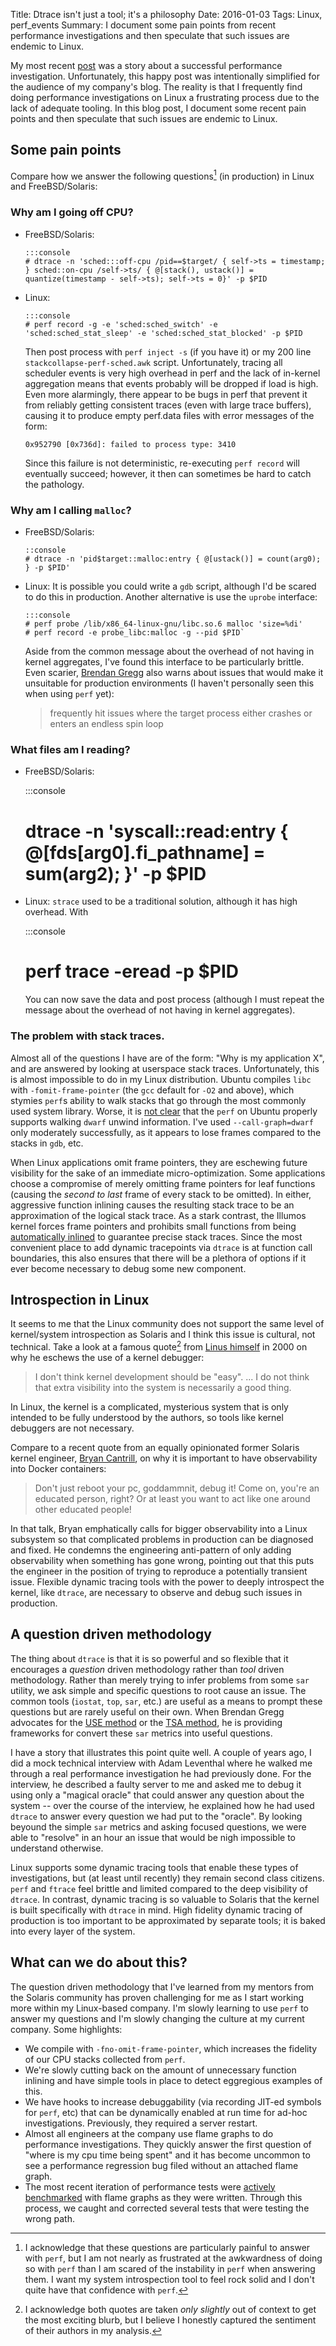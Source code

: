 Title: Dtrace isn't just a tool; it's a philosophy
Date: 2016-01-03
Tags: Linux, perf_events
Summary: I document some pain points from recent performance investigations and then speculate that such issues are endemic to Linux.

My most recent [post]({filename}off_cpu_mmap.md) was a story about a successful performance investigation. Unfortunately, this happy post was intentionally simplified for the audience of my company's blog. The reality is that I frequently find doing performance investigations on Linux a frustrating process due to the lack of adequate tooling. In this blog post, I document some recent pain points and then speculate that such issues are endemic to Linux.

## Some pain points

Compare how we answer the following questions[^1] (in production) in Linux and FreeBSD/Solaris: 

[^1]: I acknowledge that these questions are particularly painful to answer with `perf`, but I am not nearly as frustrated at the awkwardness of doing so with `perf` than I am scared of the instability in `perf` when answering them. I want my system introspection tool to feel rock solid and I don't quite have that confidence with `perf`.

### Why am I going off CPU?

  - FreeBSD/Solaris: 

        :::console
        # dtrace -n 'sched:::off-cpu /pid==$target/ { self->ts = timestamp; } sched::on-cpu /self->ts/ { @[stack(), ustack()] = quantize(timestamp - self->ts); self->ts = 0}' -p $PID

  - Linux: 

        :::console
        # perf record -g -e 'sched:sched_switch' -e 'sched:sched_stat_sleep' -e 'sched:sched_stat_blocked' -p $PID

    Then post process with `perf inject -s` (if you have it) or my 200 line `stackcollapse-perf-sched.awk` script. Unfortunately, tracing all scheduler events is very high overhead in perf and the lack of in-kernel aggregation means that events probably will be dropped if load is high. Even more alarmingly, there appear to be bugs in perf that prevent it from reliably getting consistent traces (even with large trace buffers), causing it to produce empty perf.data files with error messages of the form: 
    
        0x952790 [0x736d]: failed to process type: 3410

    Since this failure is not deterministic, re-executing `perf record` will eventually succeed; however, it then can sometimes be hard to catch the pathology.

### Why am I calling `malloc`?

  - FreeBSD/Solaris: 

        ::console 
        # dtrace -n 'pid$target::malloc:entry { @[ustack()] = count(arg0); } -p $PID'

  - Linux: It is possible you could write a `gdb` script, although I'd be scared to do this in production. Another alternative is use the `uprobe` interface:

        :::console
        # perf probe /lib/x86_64-linux-gnu/libc.so.6 malloc 'size=%di'
        # perf record -e probe_libc:malloc -g --pid $PID`

    Aside from the common message about the overhead of not having in kernel aggregates, I've found this interface to be particularly brittle. Even scarier, [Brendan Gregg](http://www.brendangregg.com/blog/2015-06-28/linux-ftrace-uprobe.html) also warns about issues that would make it unsuitable for production environments (I haven't personally seen this when using `perf` yet):
    > frequently hit issues where the target process either crashes or enters an endless spin loop

### What files am I reading?

   - FreeBSD/Solaris: 

        :::console
        # dtrace -n 'syscall::read:entry { @[fds[arg0].fi_pathname] = sum(arg2); }' -p $PID

   - Linux: `strace` used to be a traditional solution, although it has high overhead. With 

        :::console
        # perf trace -eread -p $PID

     You can now save the data and post process (although I must repeat the message about the overhead of not having in kernel aggregates).

### The problem with stack traces.

Almost all of the questions I have are of the form: "Why is my application X", and are answered by looking at userspace stack traces. Unfortunately, this is almost impossible to do in my Linux distribution. Ubuntu compiles `libc` with `-fomit-frame-pointer` (the `gcc` default for `-O2` and above), which stymies `perf`s ability to walk stacks that go through the most commonly used system library. Worse, it is [not clear](https://bugs.launchpad.net/ubuntu/+source/linux/+bug/1248289) that the `perf` on Ubuntu properly supports walking `dwarf` unwind information. I've used `--call-graph=dwarf` only moderately successfully, as it appears to lose frames compared to the stacks in `gdb`, etc.

When Linux applications omit frame pointers, they are eschewing future visibility for the sake of an immediate micro-optimization. Some applications choose a compromise of merely omitting frame pointers for leaf functions (causing the _second to last_ frame of every stack to be omitted). In either, aggressive function inlining causes the resulting stack trace to be an approximation of the logical stack trace. As a stark contrast, the Illumos kernel forces frame pointers and prohibits small functions from being [automatically inlined](https://github.com/illumos/illumos-gate/blob/6249f9725f411468c70516176806c553ac983270/usr/src/uts/Makefile.uts#L237) to guarantee precise stack traces. Since the most convenient place to add dynamic tracepoints via `dtrace` is at function call boundaries, this also ensures that there will be a plethora of options if it ever become necessary to debug some new component.

## Introspection in Linux

It seems to me that the Linux community does not support the same level of kernel/system introspection as Solaris and I think this issue is cultural, not technical. Take a look at a famous quote[^2] from [Linus himself](https://lwn.net/2000/0914/a/lt-debugger.php3) in 2000 on why he eschews the use of a kernel debugger:

> I don't think kernel development should be "easy". ... I do not think that extra visibility into the system is necessarily a good thing.

In Linux, the kernel is a complicated, mysterious system that is only intended to be fully understood by the authors, so tools like kernel debuggers are not necessary. 

Compare to a recent quote from an equally opinionated former Solaris kernel engineer, [Bryan Cantrill](https://www.youtube.com/watch?v=sYQ8j02wbCY), on why it is important to have observability into Docker containers:

> Don't just reboot your pc, goddammnit, debug it! Come on, you're an educated person, right? Or at least you want to act like one around other educated people!

In that talk, Bryan emphatically calls for bigger observability into a Linux subsystem so that complicated problems in production can be diagnosed and fixed. He condemns the engineering anti-pattern of only adding observability when something has gone wrong, pointing out that this puts the engineer in the position of trying to reproduce a potentially transient issue. Flexible dynamic tracing tools with the power to deeply introspect the kernel, like `dtrace`, are necessary to observe and debug such issues in production.

[^2]: I acknowledge both quotes are taken _only slightly_ out of context to get the most exciting blurb, but I believe I honestly captured the sentiment of their authors in my analysis.

## A question driven methodology

The thing about `dtrace` is that it is so powerful and so flexible that it encourages a _question_ driven methodology rather than _tool_ driven methodology. Rather than merely trying to infer problems from some `sar` utility, we ask simple and specific questions to root cause an issue. The common tools (`iostat`, `top`, `sar`, etc.) are useful as a means to prompt these questions but are rarely useful on their own. When Brendan Gregg advocates for the [USE method](http://www.brendangregg.com/usemethod.html) or the [TSA method](http://www.brendangregg.com/tsamethod.html), he is providing frameworks for convert these `sar` metrics into useful questions.

I have a story that illustrates this point quite well. A couple of years ago, I did a mock technical interview with Adam Leventhal where he walked me through a real performance investigation he had previously done. For the interview, he described a faulty server to me and asked me to debug it using only a "magical oracle" that could answer any question about the system -- over the course of the interview, he explained how he had used `dtrace` to answer every question we had put to the "oracle". By looking beyound the simple `sar` metrics and asking focused questions, we were able to "resolve" in an hour an issue that would be nigh impossible to understand otherwise.

Linux supports some dynamic tracing tools that enable these types of investigations, but (at least until recently) they remain second class citizens. `perf` and `ftrace` feel  brittle and limited compared to the deep visibility of `dtrace`. In contrast, dynamic tracing is so valuable to Solaris that the kernel is built specifically with `dtrace` in mind. High fidelity dynamic tracing of production is too important to be approximated by separate tools; it is baked into every layer of the system.

## What can we do about this?

The question driven methodology that I've learned from my mentors from the Solaris community has proven challenging for me as I start working more within my Linux-based company. I'm slowly learning to use `perf` to answer my questions and I'm slowly changing the culture at my current company. Some highlights:

 - We compile with `-fno-omit-frame-pointer`, which increases the fidelity of our CPU stacks collected from `perf`.
 - We're slowly cutting back on the amount of unnecessary function inlining and have simple tools in place to detect eggregious examples of this.
 - We have hooks to increase debuggability (via recording JIT-ed symbols for `perf`, etc) that can be dynamically enabled at run time for ad-hoc investigations. Previously, they required a server restart.
 - Almost all engineers at the company use flame graphs to do performance investigations. They quickly answer the first question of "where is my cpu time being spent" and it has become uncommon to see a performance regression bug filed without an attached flame graph.
 - The most recent iteration of performance tests were [actively benchmarked](http://www.brendangregg.com/activebenchmarking.html) with flame graphs as they were written. Through this process, we caught and corrected several tests that were testing the wrong path.